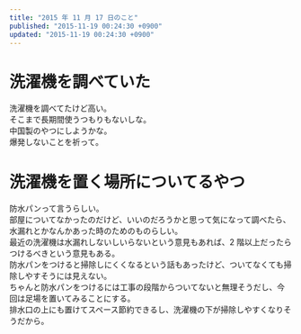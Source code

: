 ```yaml
---
title: "2015 年 11 月 17 日のこと"
published: "2015-11-19 00:24:30 +0900"
updated: "2015-11-19 00:24:30 +0900"
---
```


# 洗濯機を調べていた

洗濯機を調べてたけど高い。  
そこまで長期間使うつもりもないしな。  
中国製のやつにしようかな。  
爆発しないことを祈って。

# 洗濯機を置く場所についてるやつ

防水パンって言うらしい。  
部屋についてなかったのだけど、いいのだろうかと思って気になって調べたら、水漏れとかなんかあった時のためのものらしい。  
最近の洗濯機は水漏れしないしいらないという意見もあれば、2 階以上だったらつけるべきという意見もある。  
防水パンをつけると掃除しにくくなるという話もあったけど、ついてなくても掃除しやすそうには見えない。  
ちゃんと防水パンをつけるには工事の段階からついてないと無理そうだし、今回は足場を置いてみることにする。  
排水口の上にも置けてスペース節約できるし、洗濯機の下が掃除しやすくなりそうだから。
